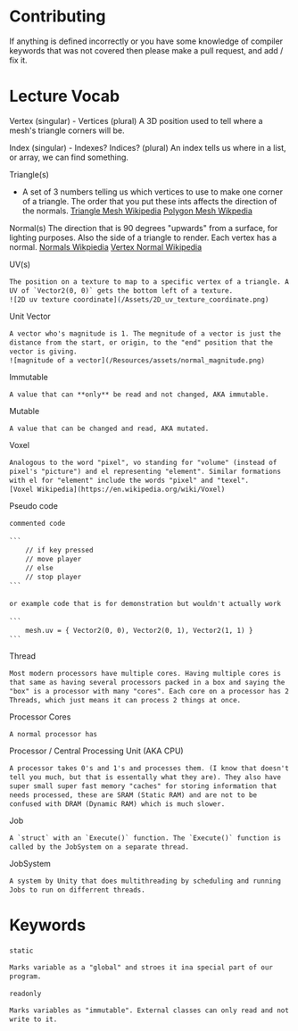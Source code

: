 # Contributing
If anything is defined incorrectly or you have some knowledge of compiler keywords that was not covered then please make a pull request, and add / fix it.

# Lecture Vocab
Vertex (singular) - Vertices (plural)
 A 3D position used to tell where a mesh's triangle corners will be.

Index (singular) - Indexes? Indices? (plural)
 An index tells us where in a list, or array, we can find something.

Triangle(s)
 - A set of 3 numbers telling us which vertices to use to make one corner of a triangle.
    The order that you put these ints affects the direction of the normals.
    [Triangle Mesh Wikipedia](https://en.wikipedia.org/wiki/Triangle_mesh)
    [Polygon Mesh Wikpedia](https://en.wikipedia.org/wiki/Polygon_mesh)

Normal(s)
    The direction that is 90 degrees "upwards" from a surface, for lighting purposes. Also the side of a triangle to render. Each vertex has a normal.
    [Normals Wikpiedia](https://en.wikipedia.org/wiki/Normal_(geometry))
    [Vertex Normal Wikipedia](https://en.wikipedia.org/wiki/Vertex_normal)

UV(s)

    The position on a texture to map to a specific vertex of a triangle. A UV of `Vector2(0, 0)` gets the bottom left of a texture. 
    ![2D uv texture coordinate](/Assets/2D_uv_texture_coordinate.png)

Unit Vector

    A vector who's magnitude is 1. The megnitude of a vector is just the distance from the start, or origin, to the "end" position that the vector is giving.
    ![magnitude of a vector](/Resources/assets/normal_magnitude.png)

Immutable

    A value that can **only** be read and not changed, AKA immutable.

Mutable

    A value that can be changed and read, AKA mutated.

Voxel

    Analogous to the word "pixel", vo standing for "volume" (instead of pixel's "picture") and el representing "element". Similar formations with el for "element" include the words "pixel" and "texel".
    [Voxel Wikipedia](https://en.wikipedia.org/wiki/Voxel)

Pseudo code

    commented code 
    
    ```
        // if key pressed
        // move player
        // else
        // stop player
    ```

    or example code that is for demonstration but wouldn't actually work

    ```
        mesh.uv = { Vector2(0, 0), Vector2(0, 1), Vector2(1, 1) }
    ```

Thread

    Most modern processors have multiple cores. Having multiple cores is that same as having several processors packed in a box and saying the "box" is a processor with many "cores". Each core on a processor has 2 Threads, which just means it can process 2 things at once.

Processor Cores

    A normal processor has 

Processor / Central Processing Unit (AKA CPU)

    A processor takes 0's and 1's and processes them. (I know that doesn't tell you much, but that is essentally what they are). They also have super small super fast memory "caches" for storing information that needs processed, these are SRAM (Static RAM) and are not to be confused with DRAM (Dynamic RAM) which is much slower.

Job 

    A `struct` with an `Execute()` function. The `Execute()` function is called by the JobSystem on a separate thread.

JobSystem

    A system by Unity that does multithreading by scheduling and running Jobs to run on differrent threads.


# Keywords

`static`

    Marks variable as a "global" and stroes it ina special part of our program.

`readonly`

    Marks variables as "immutable". External classes can only read and not write to it.
